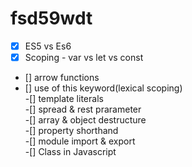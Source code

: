 # fsd59wdt

- [x] ES5 vs Es6
- [x] Scoping - var vs let vs const
- [] arrow functions
- [] use of this keyword(lexical scoping)  
   -[] template literals  
   -[] spread & rest prarameter  
   -[] array & object destructure  
   -[] property shorthand  
   -[] module import & export  
   -[] Class in Javascript
